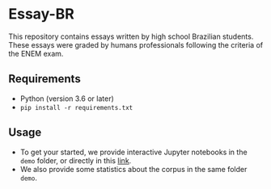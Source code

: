 # Essay-BR
This repository contains essays written by high school Brazilian students.
These essays were graded by humans professionals following the criteria of the ENEM exam.

## Requirements

- Python (version 3.6 or later)
- `pip install -r requirements.txt`

## Usage

- To get your started, we provide interactive Jupyter notebooks in the `demo` folder, or directly in this 
[link](https://github.com/rafaelanchieta/essay/blob/master/demo/read_corpus.ipynb).
- We also provide some statistics about the corpus in the same folder `demo`. 